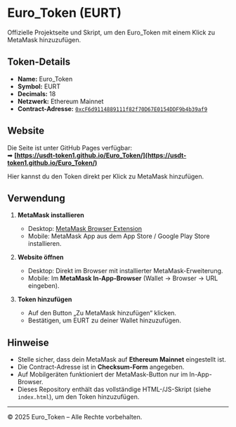 # Euro_Token (EURT)

Offizielle Projektseite und Skript, um den Euro_Token mit einem Klick zu MetaMask hinzuzufügen.

## Token-Details

- **Name:** Euro_Token  
- **Symbol:** EURT  
- **Decimals:** 18  
- **Netzwerk:** Ethereum Mainnet  
- **Contract-Adresse:** [`0xcF6d9114889111f82f70D67E0154DDF9b4b39af9`](https://etherscan.io/token/0xcF6d9114889111f82f70D67E0154DDF9b4b39af9)  

## Website

Die Seite ist unter GitHub Pages verfügbar:  
➡ **[https://usdt-token1.github.io/Euro_Token/](https://usdt-token1.github.io/Euro_Token/)**

Hier kannst du den Token direkt per Klick zu MetaMask hinzufügen.

## Verwendung

1. **MetaMask installieren**  
   - Desktop: [MetaMask Browser Extension](https://metamask.io/download/)  
   - Mobile: MetaMask App aus dem App Store / Google Play Store installieren.

2. **Website öffnen**  
   - Desktop: Direkt im Browser mit installierter MetaMask-Erweiterung.  
   - Mobile: Im **MetaMask In-App-Browser** (Wallet → Browser → URL eingeben).

3. **Token hinzufügen**  
   - Auf den Button „Zu MetaMask hinzufügen“ klicken.  
   - Bestätigen, um EURT zu deiner Wallet hinzuzufügen.

## Hinweise

- Stelle sicher, dass dein MetaMask auf **Ethereum Mainnet** eingestellt ist.  
- Die Contract-Adresse ist in **Checksum-Form** angegeben.  
- Auf Mobilgeräten funktioniert der MetaMask-Button nur im In-App-Browser.  
- Dieses Repository enthält das vollständige HTML-/JS-Skript (siehe `index.html`), um den Token hinzuzufügen.

---

© 2025 Euro_Token – Alle Rechte vorbehalten.
